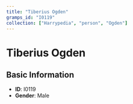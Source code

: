 ```yaml
---
title: "Tiberius Ogden"
gramps_id: "I0119"
collection: ["Harrypedia", "person", "Ogden"]
---
```


# Tiberius Ogden

## Basic Information

- **ID**: I0119
- **Gender**: Male

